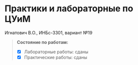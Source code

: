 # Практики и лабораторные по ЦУиМ
Игнатович В.О., ИНБс-3301, вариант №19

> <b>Состояние по работам:</b>
> - [x] Лабораторные работы: сданы</br>
> - [x] Практические работы: сданы
